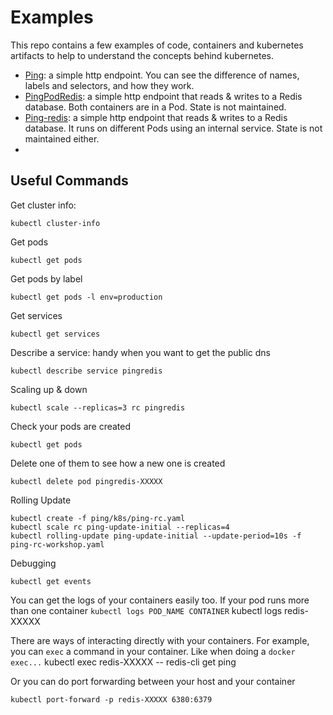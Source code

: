 # Examples


This repo contains a few examples of code, containers and kubernetes artifacts to help to understand the concepts behind kubernetes.

* [Ping](ping): a simple http endpoint. You can see the difference of names, labels and selectors, and how they work.
* [PingPodRedis](pingpodredis): a simple http endpoint that reads & writes to a Redis database. Both containers are in a Pod. State is not maintained.
* [Ping-redis](ping-redis):  a simple http endpoint that reads & writes to a Redis database. It runs on different Pods using an internal service. State is not maintained either.
*


## Useful Commands

Get cluster info:

    kubectl cluster-info

Get pods

    kubectl get pods

Get pods by label

    kubectl get pods -l env=production

Get services

    kubectl get services

Describe a service: handy when you want to get the public dns

    kubectl describe service pingredis

Scaling up & down

    kubectl scale --replicas=3 rc pingredis

Check your pods are created

    kubectl get pods

Delete one of them to see how a new one is created

    kubectl delete pod pingredis-XXXXX

Rolling Update

    kubectl create -f ping/k8s/ping-rc.yaml
    kubectl scale rc ping-update-initial --replicas=4
    kubectl rolling-update ping-update-initial --update-period=10s -f ping-rc-workshop.yaml


Debugging

    kubectl get events

You can get the logs of your containers easily too. If your pod runs more than one container `kubectl logs POD_NAME CONTAINER`
    kubectl logs redis-XXXXX

There are ways of interacting directly with your containers. For example, you can `exec` a command in your container. Like when doing a `docker exec...`
    kubectl exec redis-XXXXX -- redis-cli get ping

Or you can do port forwarding between your host and your container

    kubectl port-forward -p redis-XXXXX 6380:6379


